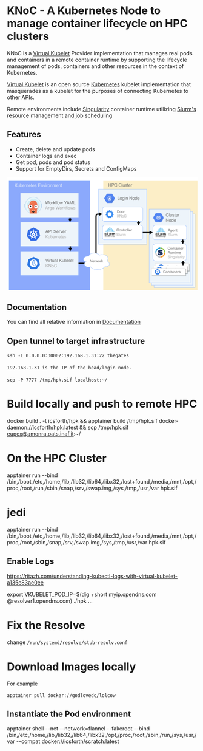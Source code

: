 # KNoC - A Kubernetes Node to manage container lifecycle on HPC clusters

<!-- 
<picture>
  <source media="(prefers-color-scheme: dark)" srcset="media/darkcrop.png">
  <source media="(prefers-color-scheme: light)" srcset="media/lightcrop.png">
  <img src="media/lightcrop.png">
</picture> -->


KNoC is a [Virtual Kubelet](https://github.com/virtual-kubelet/virtual-kubelet) Provider implementation that manages
real pods and containers in a remote container runtime by supporting the lifecycle management of pods, containers and
other resources in the context of Kubernetes.

[Virtual Kubelet](https://github.com/virtual-kubelet/virtual-kubelet) is an open
source [Kubernetes](https://kubernetes.io/) kubelet implementation that masquerades as a kubelet for the purposes of
connecting Kubernetes to other APIs.

Remote environments include [Singularity](https://sylabs.io/singularity/) container runtime
utilizing [Slurm's](https://slurm.schedmd.com/) resource management and job scheduling

## Features

- Create, delete and update pods
- Container logs and exec
- Get pod, pods and pod status
- Support for EmptyDirs, Secrets and ConfigMaps

![diagram](media/knoc-env.png)

## Documentation

You can find all relative information
in [Documentation](https://github.com/CARV-ICS-FORTH/KNoC/blob/master/doc/README.md)


## Open tunnel to target infrastructure
```shell
ssh -L 0.0.0.0:30002:192.168.1.31:22 thegates

192.168.1.31 is the IP of the head/login node.

scp -P 7777 /tmp/hpk.sif localhost:~/
```



# Build locally and push to remote HPC
docker build . -t icsforth/hpk &&  apptainer build /tmp/hpk.sif docker-daemon://icsforth/hpk:latest && scp /tmp/hpk.sif eupex@amonra.oats.inaf.it:~/

# On the HPC Cluster
apptainer run --bind /bin,/boot,/etc,/home,/lib,/lib32,/lib64,/libx32,/lost+found,/media,/mnt,/opt,/proc,/root,/run,/sbin,/snap,/srv,/swap.img,/sys,/tmp,/usr,/var  hpk.sif

# jedi
apptainer run --bind /bin,/boot,/etc,/home,/lib,/lib32,/lib64,/libx32,/lost+found,/media,/mnt,/opt,/proc,/root,/sbin,/snap,/srv,/swap.img,/sys,/tmp,/usr,/var  hpk.sif


## Enable Logs
https://ritazh.com/understanding-kubectl-logs-with-virtual-kubelet-a135e83ae0ee

export VKUBELET_POD_IP=$(dig +short myip.opendns.com @resolver1.opendns.com)
./hpk ...


# Fix the Resolve
change `/run/systemd/resolve/stub-resolv.conf`


# Download Images locally

For example
```
apptainer pull docker://godlovedc/lolcow
```

## Instantiate the Pod environment

apptainer shell --net --network=flannel --fakeroot --bind /bin,/etc,/home,/lib,/lib32,/lib64,/libx32,/opt,/proc,/root,/sbin,/run,/sys,/usr,/var --compat  docker://icsforth/scratch:latest

